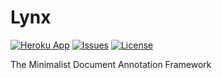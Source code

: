 # Lynx


[![Heroku App](http://heroku-shields.herokuapp.com/aethersoft-lynx)](https://aethersoft-lynx.herokuapp.com) [![Issues](https://img.shields.io/github/issues/aethersoft/lynx)](https://github.com/aethersoft/lynx/issues) [![License](https://img.shields.io/github/license/aethersoft/lynx)](https://github.com/aethersoft/lynx/blob/master/LICENSE)

The Minimalist Document Annotation Framework
